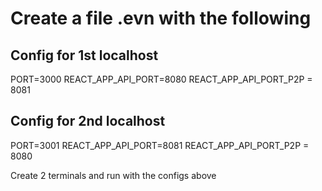 # Create a file .evn with the following

## Config for 1st localhost

PORT=3000
REACT_APP_API_PORT=8080
REACT_APP_API_PORT_P2P = 8081

## Config for 2nd localhost

PORT=3001
REACT_APP_API_PORT=8081
REACT_APP_API_PORT_P2P = 8080

Create 2 terminals and run with the configs above